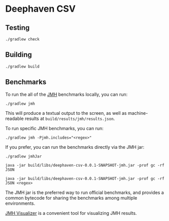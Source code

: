 # Deephaven CSV

## Testing

```shell
./gradlew check
```

## Building

```shell
./gradlew build
```

## Benchmarks

To run the all of the [JMH](https://github.com/openjdk/jmh) benchmarks locally, you can run:

```shell
./gradlew jmh
```

This will produce a textual output to the screen, as well as machine-readable results at `build/results/jmh/results.json`.

To run specific JMH benchmarks, you can run:

```shell
./gradlew jmh -Pjmh.includes="<regex>"
```

If you prefer, you can run the benchmarks directly via the JMH jar:

```shell
./gradlew jmhJar
```

```shell
java -jar build/libs/deephaven-csv-0.0.1-SNAPSHOT-jmh.jar -prof gc -rf JSON
```

```shell
java -jar build/libs/deephaven-csv-0.0.1-SNAPSHOT-jmh.jar -prof gc -rf JSON <regex>
```

The JMH jar is the preferred way to run official benchmarks, and provides a common bytecode for sharing the benchmarks
among multiple environments.

[JMH Visualizer](https://github.com/jzillmann/jmh-visualizer) is a convenient tool for visualizing JMH results.
